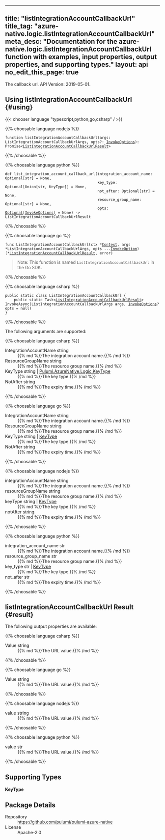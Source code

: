 
---
title: "listIntegrationAccountCallbackUrl"
title_tag: "azure-native.logic.listIntegrationAccountCallbackUrl"
meta_desc: "Documentation for the azure-native.logic.listIntegrationAccountCallbackUrl function with examples, input properties, output properties, and supporting types."
layout: api
no_edit_this_page: true
---



<!-- WARNING: this file was generated by Pulumi Docs Generator. -->
<!-- Do not edit by hand unless you're certain you know what you are doing! -->

The callback url.
API Version: 2019-05-01.




## Using listIntegrationAccountCallbackUrl {#using}

{{< chooser language "typescript,python,go,csharp" / >}}


{{% choosable language nodejs %}}
<div class="highlight"><pre class="chroma"><code class="language-typescript" data-lang="typescript"><span class="k">function </span>listIntegrationAccountCallbackUrl<span class="p">(</span><span class="nx">args</span><span class="p">:</span> <span class="nx">ListIntegrationAccountCallbackUrlArgs</span><span class="p">,</span> <span class="nx">opts</span><span class="p">?:</span> <span class="nx"><a href="/docs/reference/pkg/nodejs/pulumi/pulumi/#InvokeOptions">InvokeOptions</a></span><span class="p">): Promise&lt;<span class="nx"><a href="#result">ListIntegrationAccountCallbackUrlResult</a></span>></span></code></pre></div>
{{% /choosable %}}


{{% choosable language python %}}
<div class="highlight"><pre class="chroma"><code class="language-python" data-lang="python"><span class="k">def </span>list_integration_account_callback_url(</span><span class="nx">integration_account_name</span><span class="p">:</span> <span class="nx">Optional[str]</span> = None<span class="p">,</span>
                                          <span class="nx">key_type</span><span class="p">:</span> <span class="nx">Optional[Union[str, KeyType]]</span> = None<span class="p">,</span>
                                          <span class="nx">not_after</span><span class="p">:</span> <span class="nx">Optional[str]</span> = None<span class="p">,</span>
                                          <span class="nx">resource_group_name</span><span class="p">:</span> <span class="nx">Optional[str]</span> = None<span class="p">,</span>
                                          <span class="nx">opts</span><span class="p">:</span> <span class="nx"><a href="/docs/reference/pkg/python/pulumi/#pulumi.InvokeOptions">Optional[InvokeOptions]</a></span> = None<span class="p">) -&gt;</span> ListIntegrationAccountCallbackUrlResult</code></pre></div>
{{% /choosable %}}


{{% choosable language go %}}
<div class="highlight"><pre class="chroma"><code class="language-go" data-lang="go"><span class="k">func </span>ListIntegrationAccountCallbackUrl<span class="p">(</span><span class="nx">ctx</span><span class="p"> *</span><span class="nx"><a href="https://pkg.go.dev/github.com/pulumi/pulumi/sdk/v3/go/pulumi?tab=doc#Context">Context</a></span><span class="p">,</span> <span class="nx">args</span><span class="p"> *</span><span class="nx">ListIntegrationAccountCallbackUrlArgs</span><span class="p">,</span> <span class="nx">opts</span><span class="p"> ...</span><span class="nx"><a href="https://pkg.go.dev/github.com/pulumi/pulumi/sdk/v3/go/pulumi?tab=doc#InvokeOption">InvokeOption</a></span><span class="p">) (*<span class="nx"><a href="#result">ListIntegrationAccountCallbackUrlResult</a></span>, error)</span></code></pre></div>

> Note: This function is named `ListIntegrationAccountCallbackUrl` in the Go SDK.

{{% /choosable %}}


{{% choosable language csharp %}}
<div class="highlight"><pre class="chroma"><code class="language-csharp" data-lang="csharp"><span class="k">public static class </span><span class="nx">ListIntegrationAccountCallbackUrl </span><span class="p">{</span><span class="k">
    public static </span>Task&lt;<span class="nx"><a href="#result">ListIntegrationAccountCallbackUrlResult</a></span>> <span class="p">InvokeAsync(</span><span class="nx">ListIntegrationAccountCallbackUrlArgs</span><span class="p"> </span><span class="nx">args<span class="p">,</span> <span class="nx"><a href="/docs/reference/pkg/dotnet/Pulumi/Pulumi.InvokeOptions.html">InvokeOptions</a></span><span class="p">? </span><span class="nx">opts = null<span class="p">)</span><span class="p">
}</span></code></pre></div>
{{% /choosable %}}



The following arguments are supported:


{{% choosable language csharp %}}
<dl class="resources-properties"><dt class="property-required"
            title="Required">
        <span id="integrationaccountname_csharp">
<a href="#integrationaccountname_csharp" style="color: inherit; text-decoration: inherit;">Integration<wbr>Account<wbr>Name</a>
</span>
        <span class="property-indicator"></span>
        <span class="property-type">string</span>
    </dt>
    <dd>{{% md %}}The integration account name.{{% /md %}}</dd><dt class="property-required"
            title="Required">
        <span id="resourcegroupname_csharp">
<a href="#resourcegroupname_csharp" style="color: inherit; text-decoration: inherit;">Resource<wbr>Group<wbr>Name</a>
</span>
        <span class="property-indicator"></span>
        <span class="property-type">string</span>
    </dt>
    <dd>{{% md %}}The resource group name.{{% /md %}}</dd><dt class="property-optional"
            title="Optional">
        <span id="keytype_csharp">
<a href="#keytype_csharp" style="color: inherit; text-decoration: inherit;">Key<wbr>Type</a>
</span>
        <span class="property-indicator"></span>
        <span class="property-type">string | <a href="#keytype">Pulumi.<wbr>Azure<wbr>Native.<wbr>Logic.<wbr>Key<wbr>Type</a></span>
    </dt>
    <dd>{{% md %}}The key type.{{% /md %}}</dd><dt class="property-optional"
            title="Optional">
        <span id="notafter_csharp">
<a href="#notafter_csharp" style="color: inherit; text-decoration: inherit;">Not<wbr>After</a>
</span>
        <span class="property-indicator"></span>
        <span class="property-type">string</span>
    </dt>
    <dd>{{% md %}}The expiry time.{{% /md %}}</dd></dl>
{{% /choosable %}}

{{% choosable language go %}}
<dl class="resources-properties"><dt class="property-required"
            title="Required">
        <span id="integrationaccountname_go">
<a href="#integrationaccountname_go" style="color: inherit; text-decoration: inherit;">Integration<wbr>Account<wbr>Name</a>
</span>
        <span class="property-indicator"></span>
        <span class="property-type">string</span>
    </dt>
    <dd>{{% md %}}The integration account name.{{% /md %}}</dd><dt class="property-required"
            title="Required">
        <span id="resourcegroupname_go">
<a href="#resourcegroupname_go" style="color: inherit; text-decoration: inherit;">Resource<wbr>Group<wbr>Name</a>
</span>
        <span class="property-indicator"></span>
        <span class="property-type">string</span>
    </dt>
    <dd>{{% md %}}The resource group name.{{% /md %}}</dd><dt class="property-optional"
            title="Optional">
        <span id="keytype_go">
<a href="#keytype_go" style="color: inherit; text-decoration: inherit;">Key<wbr>Type</a>
</span>
        <span class="property-indicator"></span>
        <span class="property-type">string | <a href="#keytype">Key<wbr>Type</a></span>
    </dt>
    <dd>{{% md %}}The key type.{{% /md %}}</dd><dt class="property-optional"
            title="Optional">
        <span id="notafter_go">
<a href="#notafter_go" style="color: inherit; text-decoration: inherit;">Not<wbr>After</a>
</span>
        <span class="property-indicator"></span>
        <span class="property-type">string</span>
    </dt>
    <dd>{{% md %}}The expiry time.{{% /md %}}</dd></dl>
{{% /choosable %}}

{{% choosable language nodejs %}}
<dl class="resources-properties"><dt class="property-required"
            title="Required">
        <span id="integrationaccountname_nodejs">
<a href="#integrationaccountname_nodejs" style="color: inherit; text-decoration: inherit;">integration<wbr>Account<wbr>Name</a>
</span>
        <span class="property-indicator"></span>
        <span class="property-type">string</span>
    </dt>
    <dd>{{% md %}}The integration account name.{{% /md %}}</dd><dt class="property-required"
            title="Required">
        <span id="resourcegroupname_nodejs">
<a href="#resourcegroupname_nodejs" style="color: inherit; text-decoration: inherit;">resource<wbr>Group<wbr>Name</a>
</span>
        <span class="property-indicator"></span>
        <span class="property-type">string</span>
    </dt>
    <dd>{{% md %}}The resource group name.{{% /md %}}</dd><dt class="property-optional"
            title="Optional">
        <span id="keytype_nodejs">
<a href="#keytype_nodejs" style="color: inherit; text-decoration: inherit;">key<wbr>Type</a>
</span>
        <span class="property-indicator"></span>
        <span class="property-type">string | <a href="#keytype">Key<wbr>Type</a></span>
    </dt>
    <dd>{{% md %}}The key type.{{% /md %}}</dd><dt class="property-optional"
            title="Optional">
        <span id="notafter_nodejs">
<a href="#notafter_nodejs" style="color: inherit; text-decoration: inherit;">not<wbr>After</a>
</span>
        <span class="property-indicator"></span>
        <span class="property-type">string</span>
    </dt>
    <dd>{{% md %}}The expiry time.{{% /md %}}</dd></dl>
{{% /choosable %}}

{{% choosable language python %}}
<dl class="resources-properties"><dt class="property-required"
            title="Required">
        <span id="integration_account_name_python">
<a href="#integration_account_name_python" style="color: inherit; text-decoration: inherit;">integration_<wbr>account_<wbr>name</a>
</span>
        <span class="property-indicator"></span>
        <span class="property-type">str</span>
    </dt>
    <dd>{{% md %}}The integration account name.{{% /md %}}</dd><dt class="property-required"
            title="Required">
        <span id="resource_group_name_python">
<a href="#resource_group_name_python" style="color: inherit; text-decoration: inherit;">resource_<wbr>group_<wbr>name</a>
</span>
        <span class="property-indicator"></span>
        <span class="property-type">str</span>
    </dt>
    <dd>{{% md %}}The resource group name.{{% /md %}}</dd><dt class="property-optional"
            title="Optional">
        <span id="key_type_python">
<a href="#key_type_python" style="color: inherit; text-decoration: inherit;">key_<wbr>type</a>
</span>
        <span class="property-indicator"></span>
        <span class="property-type">str | <a href="#keytype">Key<wbr>Type</a></span>
    </dt>
    <dd>{{% md %}}The key type.{{% /md %}}</dd><dt class="property-optional"
            title="Optional">
        <span id="not_after_python">
<a href="#not_after_python" style="color: inherit; text-decoration: inherit;">not_<wbr>after</a>
</span>
        <span class="property-indicator"></span>
        <span class="property-type">str</span>
    </dt>
    <dd>{{% md %}}The expiry time.{{% /md %}}</dd></dl>
{{% /choosable %}}




## listIntegrationAccountCallbackUrl Result {#result}

The following output properties are available:



{{% choosable language csharp %}}
<dl class="resources-properties"><dt class="property-"
            title="">
        <span id="value_csharp">
<a href="#value_csharp" style="color: inherit; text-decoration: inherit;">Value</a>
</span>
        <span class="property-indicator"></span>
        <span class="property-type">string</span>
    </dt>
    <dd>{{% md %}}The URL value.{{% /md %}}</dd></dl>
{{% /choosable %}}

{{% choosable language go %}}
<dl class="resources-properties"><dt class="property-"
            title="">
        <span id="value_go">
<a href="#value_go" style="color: inherit; text-decoration: inherit;">Value</a>
</span>
        <span class="property-indicator"></span>
        <span class="property-type">string</span>
    </dt>
    <dd>{{% md %}}The URL value.{{% /md %}}</dd></dl>
{{% /choosable %}}

{{% choosable language nodejs %}}
<dl class="resources-properties"><dt class="property-"
            title="">
        <span id="value_nodejs">
<a href="#value_nodejs" style="color: inherit; text-decoration: inherit;">value</a>
</span>
        <span class="property-indicator"></span>
        <span class="property-type">string</span>
    </dt>
    <dd>{{% md %}}The URL value.{{% /md %}}</dd></dl>
{{% /choosable %}}

{{% choosable language python %}}
<dl class="resources-properties"><dt class="property-"
            title="">
        <span id="value_python">
<a href="#value_python" style="color: inherit; text-decoration: inherit;">value</a>
</span>
        <span class="property-indicator"></span>
        <span class="property-type">str</span>
    </dt>
    <dd>{{% md %}}The URL value.{{% /md %}}</dd></dl>
{{% /choosable %}}




## Supporting Types


<h4 id="keytype">Key<wbr>Type</h4>







<h2 id="package-details">Package Details</h2>
<dl class="package-details">
	<dt>Repository</dt>
	<dd><a href="https://github.com/pulumi/pulumi-azure-native">https://github.com/pulumi/pulumi-azure-native</a></dd>
	<dt>License</dt>
	<dd>Apache-2.0</dd>
</dl>

